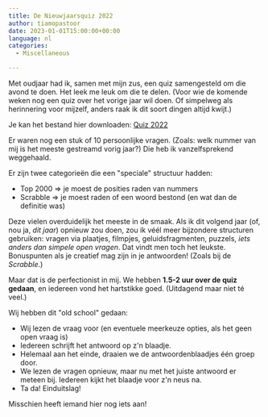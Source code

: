 ```yaml
---
title: De Nieuwjaarsquiz 2022
author: tiamopastoor
date: 2023-01-01T15:00:00+00:00
language: nl
categories:
  - Miscellaneous

---
```

Met oudjaar had ik, samen met mijn zus, een quiz samengesteld om die avond te doen. Het leek me leuk om die te delen. (Voor wie de komende weken nog een quiz over het vorige jaar wil doen. Of simpelweg als herinnering voor mijzelf, anders raak ik dit soort dingen altijd kwijt.)

Je kan het bestand hier downloaden: [Quiz 2022][1]

Er waren nog een stuk of 10 persoonlijke vragen. (Zoals: welk nummer van mij is het meeste gestreamd vorig jaar?) Die heb ik vanzelfsprekend weggehaald.

Er zijn twee categorieën die een "speciale" structuur hadden:

  * Top 2000 => je moest de posities raden van nummers
  * Scrabble => je moest raden of een woord bestond (en wat dan de definitie was)

Deze vielen overduidelijk het meeste in de smaak. Als ik dit volgend jaar (of, nou ja, _dit jaar_) opnieuw zou doen, zou ik véél meer bijzondere structuren gebruiken: vragen via plaatjes, filmpjes, geluidsfragmenten, puzzels, _iets anders dan simpele open vragen_. Dat vindt men toch het leukste. Bonuspunten als je creatief mag zijn in je antwoorden! (Zoals bij de _Scrabble_.)

Maar dat is de perfectionist in mij. We hebben **1.5-2 uur over de quiz gedaan**, en iedereen vond het hartstikke goed. (Uitdagend maar niet té veel.)

Wij hebben dit "old school" gedaan:

  * Wij lezen de vraag voor (en eventuele meerkeuze opties, als het geen open vraag is)
  * Iedereen schrijft het antwoord op z'n blaadje.
  * Helemaal aan het einde, draaien we de antwoordenblaadjes één groep door.
  * We lezen de vragen opnieuw, maar nu met het juiste antwoord er meteen bij. Iedereen kijkt het blaadje voor z'n neus na.
  * Ta da! Einduitslag!

Misschien heeft iemand hier nog iets aan!

 [1]: https://drive.google.com/drive/folders/1Qsehs1je4DZIA0S4oD5D05-i9ud8WXJn